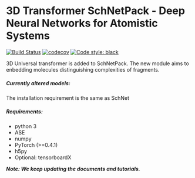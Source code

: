 # 3D Transformer SchNetPack - Deep Neural Networks for Atomistic Systems
[![Build Status](https://travis-ci.com/atomistic-machine-learning/schnetpack.svg?branch=master)](https://travis-ci.com/atomistic-machine-learning/schnetpack)
[![codecov](https://codecov.io/gh/atomistic-machine-learning/schnetpack/branch/master/graph/badge.svg)](https://codecov.io/gh/atomistic-machine-learning/schnetpack)
[![Code style: black](https://img.shields.io/badge/code%20style-black-000000.svg)](https://github.com/python/black)


3D Universal transformer is added to SchNetPack. The new module aims to enbedding molecules distinguishing complexities of fragments. 

##### Currently altered models:



The installation requirement is the same as SchNet

##### Requirements:
- python 3
- ASE
- numpy
- PyTorch (>=0.4.1)
- h5py
- Optional: tensorboardX

_**Note: We keep updating the documents and tutorials.**_

